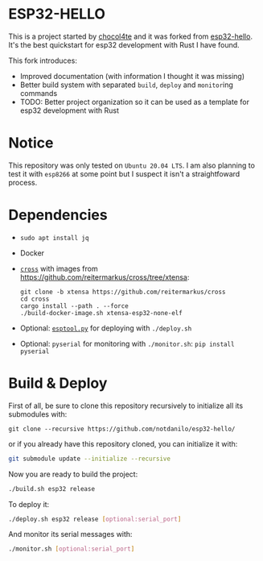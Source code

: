 # ESP32-HELLO

This is a project started by [chocol4te](https://github.com/chocol4te) and it was forked from [esp32-hello](https://github.com/chocol4te/esp32-hello). It's the best quickstart for esp32 development with Rust I have found.

This fork introduces:

* Improved documentation (with information I thought it was missing)
* Better build system with separated `build`, `deploy` and `monitor`ing commands
* TODO: Better project organization so it can be used as a template for esp32 development with Rust

# Notice

This repository was only tested on `Ubuntu 20.04 LTS`. I am also planning to test it with `esp8266` at some point but I suspect it isn't a straightfoward process.

# Dependencies

- `sudo apt install jq`
- Docker
- [`cross`](https://github.com/rust-embedded/cross) with images
  from https://github.com/reitermarkus/cross/tree/xtensa:
  
  ```
  git clone -b xtensa https://github.com/reitermarkus/cross
  cd cross
  cargo install --path . --force
  ./build-docker-image.sh xtensa-esp32-none-elf
  ```
- Optional: [`esptool.py`](https://github.com/espressif/esptool) for deploying with `./deploy.sh`
- Optional: `pyserial` for monitoring with `./monitor.sh`: `pip install pyserial`

# Build & Deploy

First of all, be sure to clone this repository recursively to initialize all its submodules with:
```
git clone --recursive https://github.com/notdanilo/esp32-hello/
```

or if you already have this repository cloned, you can initialize it with:

```bash
git submodule update --initialize --recursive
```

Now you are ready to build the project:

```bash
./build.sh esp32 release
```

To deploy it:

```bash
./deploy.sh esp32 release [optional:serial_port]
```

And monitor its serial messages with:

```bash
./monitor.sh [optional:serial_port]
```
